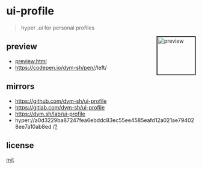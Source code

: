 # ui-profile

> hyper .ui for personal profiles


<a href='preview.png'><img height=100 border=2 align='right' alt='preview' src='preview.png'></a>
## preview
- [preview.html](preview.html)
- https://codepen.io/dym-sh/pen/<TBD>/left/

## mirrors
- https://github.com/dym-sh/ui-profile
- https://gitlab.com/dym-sh/ui-profile
- https://dym.sh/lab/ui-profile
- hyper://a0d3229ba87247fea6ebddc83ec55ee4585eafd12a021ae794028ee7a10ab8ed /[?](https://beakerbrowser.com)


## license
[mit](license)
